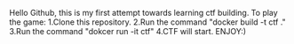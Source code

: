 Hello Github, this is my first attempt towards learning ctf building.
To play the game:
    1.Clone this repository.
    2.Run the command "docker build -t ctf ."
    3.Run the command "dokcer run -it ctf"
    4.CTF will start. ENJOY:)
